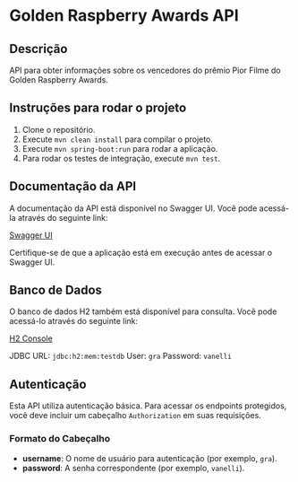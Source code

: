 # Golden Raspberry Awards API

## Descrição
API para obter informações sobre os vencedores do prêmio Pior Filme do Golden Raspberry Awards.

## Instruções para rodar o projeto

1. Clone o repositório.
2. Execute `mvn clean install` para compilar o projeto.
3. Execute `mvn spring-boot:run` para rodar a aplicação.
4. Para rodar os testes de integração, execute `mvn test`.

## Documentação da API

A documentação da API está disponível no Swagger UI. Você pode acessá-la através do seguinte link:

[Swagger UI](http://localhost:8080/swagger-ui/index.html)

Certifique-se de que a aplicação está em execução antes de acessar o Swagger UI.

## Banco de Dados
O banco de dados H2 também está disponível para consulta. Você pode acessá-lo através do seguinte link:

[H2 Console](http://localhost:8080/h2-console)

JDBC URL: `jdbc:h2:mem:testdb`
User: `gra`
Password: `vanelli`

## Autenticação

Esta API utiliza autenticação básica. Para acessar os endpoints protegidos, você deve incluir um cabeçalho `Authorization` em suas requisições.

### Formato do Cabeçalho

- **username**: O nome de usuário para autenticação (por exemplo, `gra`).
- **password**: A senha correspondente (por exemplo, `vanelli`).
